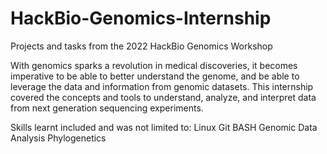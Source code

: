 # HackBio-Genomics-Internship
Projects and tasks from the 2022 HackBio Genomics Workshop

With genomics sparks a revolution in medical discoveries, it becomes imperative to be able to better understand the genome, and be able to leverage the data and information from genomic datasets.
This internship covered the concepts and tools to understand, analyze, and interpret data from next generation sequencing experiments.

Skills learnt included and was not limited to:
Linux
Git
BASH
Genomic Data Analysis
Phylogenetics
